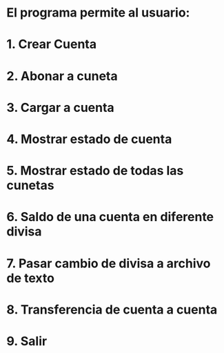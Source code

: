 # El programa permite al usuario:

# 1. Crear Cuenta
# 2. Abonar a cuneta
# 3. Cargar a cuenta
# 4. Mostrar estado de cuenta
# 5. Mostrar estado de todas las cunetas
# 6. Saldo de una cuenta en diferente divisa
# 7. Pasar cambio de divisa a archivo de texto
# 8. Transferencia de cuenta a cuenta
# 9. Salir
